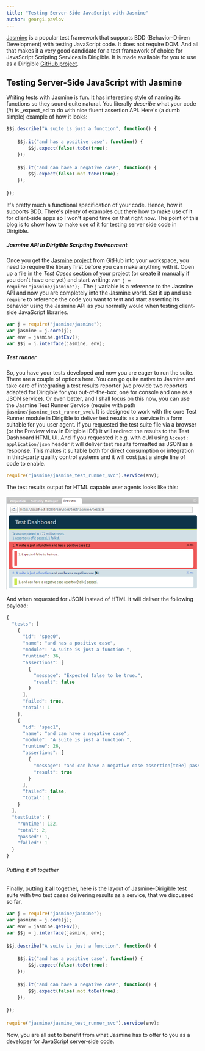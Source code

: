 ```yaml
---
title: "Testing Server-Side JavaScript with Jasmine"
author: georgi.pavlov
---
```


[Jasmine](https://jasmine.github.io/) is a popular test framework that supports BDD (Behavior-Driven Development) with testing JavaScript code. It does not require DOM. And all that makes it a very good candidate for a test framework of choice for JavaScript Scripting Services in Dirigible. It is made available for you to use as a Dirigible [GitHub project](https://github.com/dirigiblelabs/jasmine).

Testing Server-Side JavaScript with Jasmine
----

Writing tests with Jasmine is fun. It has interesting style of naming its functions so they sound quite natural.
You literally _describe_ what your code (_it_) is _expect_ed to do with nice fluent assertion API. Here's (a dumb simple) example of how it looks:

```javascript
$$j.describe("A suite is just a function", function() {

    $$j.it("and has a positive case", function() {
        $$j.expect(false).toBe(true);
    });

    $$j.it("and can have a negative case", function() {
    	$$j.expect(false).not.toBe(true);
	});   

});
```

It's pretty much a functional specification of your code. Hence, how it supports BDD.
There's plenty of examples out there how to make use of it for client-side apps so I won't spend time on that right now. The point of this blog is to show how to make use of it for testing server side code in Dirigible.

##### Jasmine API in Dirigible Scripting Environment  

Once you get the [Jasmine project](https://github.com/dirigiblelabs/jasmine) from GitHub into your workspace, you need to require the library first before you can make anything with it. Open up a file in the _Test Cases_ section of your project (or create it manually if you don't have one yet) and start writing: `var j = require("jasmine/jasmine");`. The `j` variable is a reference to the Jasmine API and now you are completely into the Jasmine world. Set it up and use `require` to reference the code you want to test and start asserting its behavior using the Jasmine API as you normally would when testing client-side JavaScript libraries.

```javascript
var j = require("jasmine/jasmine");
var jasmine = j.core(j);
var env = jasmine.getEnv();
var $$j = j.interface(jasmine, env);
```

##### Test runner
So, you have your tests developed and now you are eager to run the suite. There are a couple of options here. You can go quite native to Jasmine and take care of integrating a test results reporter (we provide two reporters adapted for Dirigible for you out-of-the-box, one for console and one as a JSON service). Or even better, and I shall focus on this now, you can use the Jasmine Test Runner Service (require with path `jasmine/jasmine_test_runner_svc`). It is designed to work with the core Test Runner module in Dirigible to deliver test results as a service in a form suitable for you user agent. If you requested the test suite file via a browser (or the Preview view in Dirigible IDE) it will redirect the results to the Test Dashboard HTML UI. And if you requested it e.g. with cUrl using `Accept: application/json` header it will deliver test results formatted as JSON as a response. This makes it suitable both for direct consumption or integration in third-party quality control systems and it will cost just a single line of code to enable.

```javascript
require("jasmine/jasmine_test_runner_svc").service(env);
```
The test results output for HTML capable user agents looks like this:

<img src="/img/posts/20170310-0/test-dashboard.png"/>

And when requested for JSON instead of HTML it will deliver the following payload:

```javascript
{
  "tests": [
    {
      "id": "spec0",
      "name": "and has a positive case",
      "module": "A suite is just a function ",
      "runtime": 36,
      "assertions": [
        {
          "message": "Expected false to be true.",
          "result": false
        }
      ],
      "failed": true,
      "total": 1
    },
    {
      "id": "spec1",
      "name": "and can have a negative case",
      "module": "A suite is just a function ",
      "runtime": 26,
      "assertions": [
        {
          "message": "and can have a negative case assertion[toBe] passed.",
          "result": true
        }
      ],
      "failed": false,
      "total": 1
    }
  ],
  "testSuite": {
    "runtime": 122,
    "total": 2,
    "passed": 1,
    "failed": 1
  }
}
```  

###### Putting it all together

Finally, putting it all together, here is the layout of Jasmine-Dirigible test suite with two test cases delivering results as a service, that we discussed so far.

```javascript
var j = require("jasmine/jasmine");
var jasmine = j.core(j);
var env = jasmine.getEnv();
var $$j = j.interface(jasmine, env);

$$j.describe("A suite is just a function", function() {
    
	$$j.it("and has a positive case", function() {
    	$$j.expect(false).toBe(true);
    });
    
    $$j.it("and can have a negative case", function() {
    	$$j.expect(false).not.toBe(true);
    });   
    
});
    
require("jasmine/jasmine_test_runner_svc").service(env);
```
    
Now, you are all set to benefit from what Jasmine has to offer to you as a developer for JavaScript server-side code.